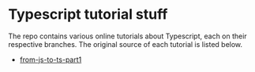 # Typescript tutorial stuff

The repo contains various online tutorials about Typescript, each on their
respective branches. The original source of each tutorial is listed below.

* [from-js-to-ts-part1](https://scotch.io/tutorials/from-javascript-to-typescript-pt-i-types-variables)

